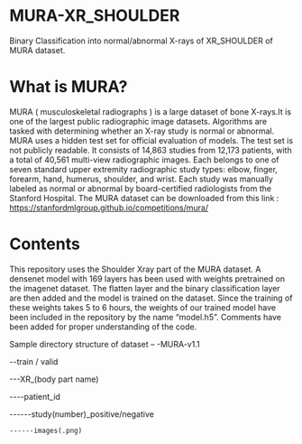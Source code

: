 # MURA-XR_SHOULDER
Binary Classification into normal/abnormal X-rays of XR_SHOULDER of MURA dataset.

# What is MURA?
MURA ( musculoskeletal radiographs ) is a large dataset of bone X-rays.It is one of the largest public radiographic image datasets. Algorithms are tasked with determining whether an X-ray study is normal or abnormal. 
MURA uses a hidden test set for official evaluation of models. The test set is not publicly readable. 
It consists of 14,863 studies from 12,173 patients, with a total of 40,561 multi-view radiographic images. Each belongs to one of seven standard upper extremity radiographic study types: elbow, finger, forearm, hand, humerus, shoulder, and wrist. Each study was manually labeled as normal or abnormal by board-certified radiologists from the Stanford Hospital.
The MURA dataset can be downloaded from this link : https://stanfordmlgroup.github.io/competitions/mura/

# Contents
This repository uses the Shoulder Xray part of the MURA dataset. A densenet model with 169 layers has been used with weights pretrained on the imagenet dataset. The flatten layer and the binary classification layer are then added and the model is trained on the dataset.
Since the training of these weights takes 5 to 6 hours, the weights of our trained model have been included in the repository by the name “model.h5”. Comments have been added for proper understanding of the code.

Sample directory structure of dataset – 
-MURA-v1.1

 --train / valid
 
  ---XR_(body part name)
  
   ----patient_id
   
   ------study(number)_positive/negative
    
    ------images(.png)

